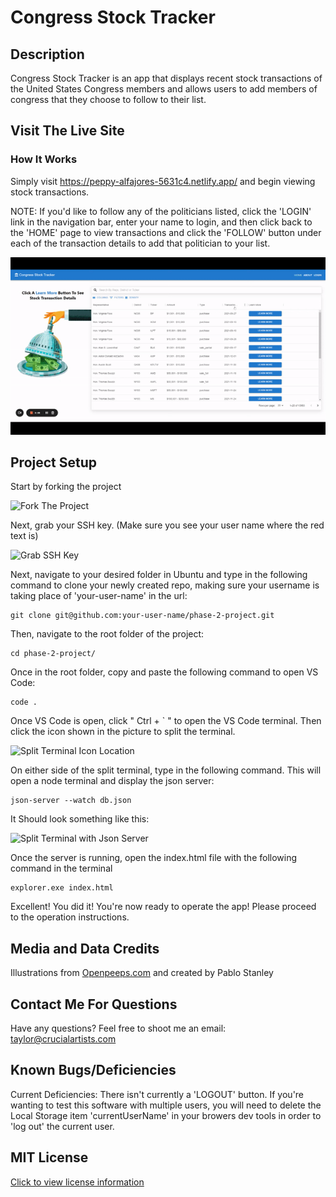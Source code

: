 # Congress Stock Tracker

## Description
Congress Stock Tracker is an app that displays recent stock transactions of the United States Congress members and allows users to add members of congress that they choose to follow to their list.

## Visit The Live Site
### How It Works 
Simply visit https://peppy-alfajores-5631c4.netlify.app/ and begin viewing stock transactions.

NOTE: If you'd like to follow any of the politicians listed, click the 'LOGIN' link in the navigation bar, enter your name to login, and then click back to the 'HOME' page to view transactions and click the 'FOLLOW' button under each of the transaction details to add that politician to your list.

![Congress Stock Tracker. Gif](./src/media/readme/video%20walkthrough.gif)

## Project Setup
Start by forking the project

![Fork The Project](./media/readme/forkproject.jpg)

Next, grab your SSH key. (Make sure you see your user name where the red text is)

![Grab SSH Key](./media/readme/grabssh.jpg)

Next, navigate to your desired folder in Ubuntu and type in the following command to clone your newly created repo, making sure your username is taking place of 'your-user-name' in the url:

```
git clone git@github.com:your-user-name/phase-2-project.git
```

Then, navigate to the root folder of the project:

```
cd phase-2-project/
```

Once in the root folder, copy and paste the following command to open VS Code:

```
code .
```

Once VS Code is open, click " Ctrl + ` " to open the VS Code terminal. Then click the icon shown in the picture to split the terminal.

![Split Terminal Icon Location](./media/readme/split.jpg)

On either side of the split terminal, type in the following command. This will open a node terminal and display the json server:

```
json-server --watch db.json
```

It Should look something like this:

![Split Terminal with Json Server](./media/readme/jsonserver.png)

Once the server is running, open the index.html file with the following command in the terminal

```
explorer.exe index.html
```

Excellent! You did it! You're now ready to operate the app! Please proceed to the operation instructions.

## Media and Data Credits
Illustrations from [Openpeeps.com](https://www.openpeeps.com/) and created by Pablo Stanley

## Contact Me For Questions
Have any questions? Feel free to shoot me an email: [taylor@crucialartists.com](mailto:taylor@crucialartists.com)

## Known Bugs/Deficiencies
Current Deficiencies:
There isn't currently a 'LOGOUT' button. If you're wanting to test this software with multiple users, you will need to delete the Local Storage item 'currentUserName' in your browers dev tools in order to 'log out' the current user.

## MIT License
[Click to view license information](./MIT-LICENSE)